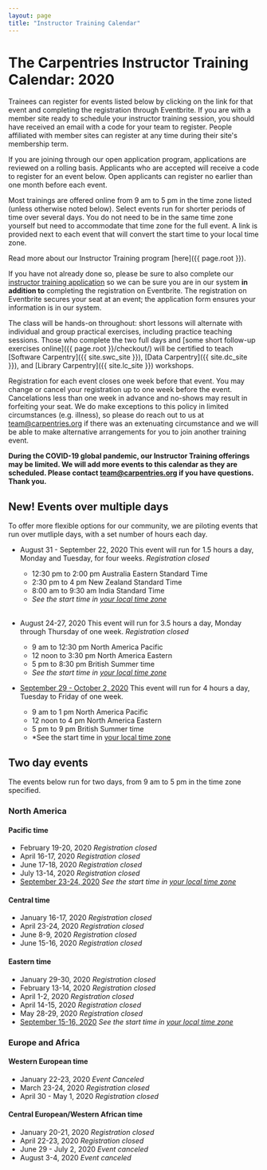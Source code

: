 ```yaml
---
layout: page
title: "Instructor Training Calendar"
---
```



# The Carpentries Instructor Training Calendar: 2020

Trainees can register for events listed below by clicking on the link for that event and completing the registration through Eventbrite.  If you are with a member site ready to schedule your instructor training session, you should have received an email with a code for your team to register. People affiliated with member sites can register at any time during their site's membership term.

If you are joining through our open application program, applications are reviewed on a rolling basis.  Applicants who are accepted will receive a code to register for an event below.  Open applicants can register no earlier than one month before each event.

Most trainings are offered online from 9 am to 5 pm in the time zone listed (unless otherwise noted below). Select events run for shorter periods of time over several days. You do not need to be in the same time zone yourself but need to accommodate that time zone for the full event. A link is provided next to each event that will convert the start time to your local time zone.

Read more about our Instructor Training program [here]({{ page.root }}).

If you have not already done so, please be sure to also complete our [instructor training application](https://amy.carpentries.org/forms/request_training/) so we can be sure you are in our system **in addition to** completing the registration on Eventbrite. The registration on Eventbrite secures your seat at an event; the application form ensures your information is in our system.    

The class will be hands-on throughout:
short lessons will alternate with individual and group practical exercises,
including practice teaching sessions.
Those who complete the two full days
and [some short follow-up exercises online]({{ page.root }}/checkout/)
will be certified to teach [Software Carpentry]({{ site.swc_site }}), [Data Carpentry]({{ site.dc_site }}), and [Library Carpentry]({{ site.lc_site }}) workshops.

Registration for each event closes one week before that event. You may change or cancel your registration up to one week before the event. Cancelations less than one week in advance and no-shows may result in forfeiting your seat.  We do make exceptions to this policy in limited circumstances (e.g. illness), so please do reach out to us at [team@carpentries.org](mailto:team@carpentries.org) if there was an extenuating circumstance and we will be able to make alternative arrangements for you to join another training event.

**During the COVID-19 global pandemic, our Instructor Training offerings may be limited. We will add more events to this calendar as they are scheduled. Please contact team@carpentries.org if you have questions.  Thank you.**

## New! Events over multiple days
To offer more flexible options for our community, we are piloting events that run over mutliple days, with a set number of hours each day. 

* August 31 - September 22, 2020 This event will run for 1.5 hours a day, Monday and Tuesday, for four weeks. *Registration closed*
    - 12:30 pm to 2:00 pm Australia Eastern Standard Time
    - 2:30 pm to 4 pm New Zealand Standard Time
    - 8:00 am to 9:30 am India Standard Time
    - *See the start time in [your local time zone](https://www.timeanddate.com/worldclock/fixedtime.html?msg=Carpentries+Instructor+Training%2C+Australia+Eastern+Standard+Time&iso=20200831T1230&p1=240&ah=1&am=30)*
<br><br>


* August 24-27, 2020 This event will run for 3.5 hours a day, Monday through Thursday of one week.  *Registration closed*
   - 9 am to 12:30 pm North America Pacific
   - 12 noon to 3:30 pm North America Eastern
   - 5 pm to 8:30 pm British Summer time
   -  *See the start time in [your local time zone](https://www.timeanddate.com/worldclock/fixedtime.html?msg=Carpentries+Instructor+Training&iso=20200824T09&p1=224&ah=3&am=30)*
    
* [September 29 - October 2, 2020](https://www.eventbrite.com/e/online-instructor-training-september-29-october-2-pacific-time-tickets-119164350781) This event will run for 4 hours a day, Tuesday to Friday of one week. 
    - 9 am to 1 pm North America Pacific
    - 12 noon to 4 pm North America Eastern
    - 5 pm to 9 pm British Summer time 
   -  *See the start time in [your local time zone](https://www.timeanddate.com/worldclock/fixedtime.html?msg=Carpentries+Instructor+Training&iso=20200929T09&p1=224&ah=4)

## Two day events

The events below run for two days, from 9 am to 5 pm in the time zone specified. 

### North America

#### Pacific time
* February 19-20, 2020 *Registration closed*
* April 16-17, 2020 *Registration closed*
* June 17-18, 2020 *Registration closed*
* July 13-14, 2020 *Registration closed*
* [September 23-24, 2020](https://www.eventbrite.com/e/online-instructor-training-sept-23-24-2020-n-america-pacific-time-tickets-112803277640) *See the start time in [your local time zone](https://www.timeanddate.com/worldclock/fixedtime.html?msg=Carpentries+Instructor+Training&iso=20200923T09&p1=137&ah=8)*

#### Central time
* January 16-17, 2020 *Registration closed*
* April 23-24, 2020 *Registration closed*
* June 8-9, 2020 *Registration closed*
* June 15-16, 2020 *Registration closed*

#### Eastern time
* January 29-30, 2020 *Registration closed*
* February 13-14, 2020 *Registration closed*
* April 1-2, 2020 *Registration closed*
* April 14-15, 2020  *Registration closed*
* May 28-29, 2020 *Registration closed*
* [September 15-16, 2020](https://www.eventbrite.com/e/online-instructor-training-sept-15-16-2020-n-america-eastern-time-tickets-112801807242) *See the start time in [your local time zone](https://www.timeanddate.com/worldclock/fixedtime.html?msg=Carpentries+Instructor+Training&iso=20200915T09&p1=179&ah=8)*

### Europe and Africa

#### Western European time

* January 22-23, 2020 *Event Canceled*
* March 23-24, 2020 *Registration closed*
* April 30 - May 1, 2020 *Registration closed*

#### Central European/Western African time

* January 20-21, 2020 *Registration closed*
* April 22-23, 2020  *Registration closed*
* June 29 - July 2, 2020 *Event canceled*
* August 3-4, 2020 *Event canceled*
